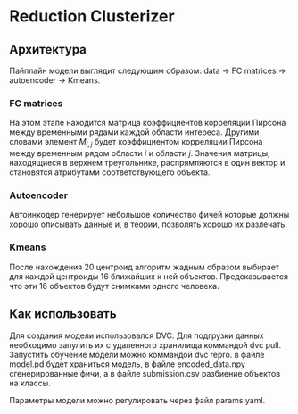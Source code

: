 # Reduction Clusterizer

## Архитектура

Пайплайн модели выглядит следующим образом:
data -> FC matrices -> autoencoder -> Kmeans.

### FC matrices
На этом этапе находится матрица коэффициентов корреляции Пирсона между временными рядами каждой области интереса. Другими словами элемент $M_{i, j}$ будет коэффициентом корреляции Пирсона между временным рядом области $i$ и области $j$. Значения матрицы, находящиеся в верхнем треугольнике, распрямляются в один вектор и становятся атрибутами соответствующего объекта.

### Autoencoder
Автоинкодер генерирует небольшое количество фичей которые должны хорошо описывать данные и, в теории, позволять хорошо их разлечать.

### Kmeans
После нахождения 20 центроид алгоритм жадным образом выбирает для каждой центроиды 16 ближайших к ней объектов. Предсказывается что эти 16 объектов будут снимками одного человека.

## Как использовать

Для создания модели использовался DVC. Для подгрузки данных необходимо запулить их с удаленного хранилища коммандой dvc pull. Запустить обучение модели можно коммандой dvc repro. в файле model.pd будет храниться модель, в файле encoded_data.npy сгенерированные фичи, а в файле submission.csv разбиение объектов на классы.

Параметры модели можно регулировать через файл params.yaml.